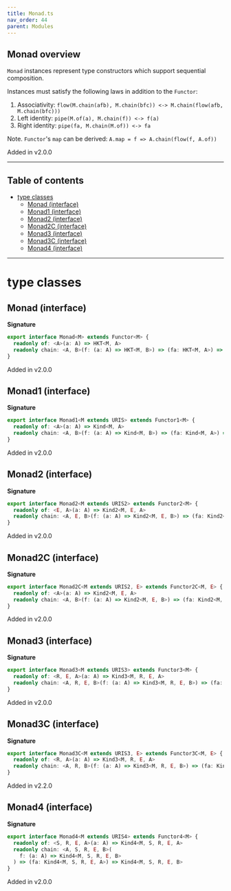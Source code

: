 ```yaml
---
title: Monad.ts
nav_order: 44
parent: Modules
---
```


## Monad overview

`Monad` instances represent type constructors which support sequential composition.

Instances must satisfy the following laws in addition to the `Functor`:

1. Associativity: `flow(M.chain(afb), M.chain(bfc)) <-> M.chain(flow(afb, M.chain(bfc)))`
2. Left identity: `pipe(M.of(a), M.chain(f)) <-> f(a)`
3. Right identity: `pipe(fa, M.chain(M.of)) <-> fa`

Note. `Functor`'s `map` can be derived: `A.map = f => A.chain(flow(f, A.of))`

Added in v2.0.0

---

<h2 class="text-delta">Table of contents</h2>

- [type classes](#type-classes)
  - [Monad (interface)](#monad-interface)
  - [Monad1 (interface)](#monad1-interface)
  - [Monad2 (interface)](#monad2-interface)
  - [Monad2C (interface)](#monad2c-interface)
  - [Monad3 (interface)](#monad3-interface)
  - [Monad3C (interface)](#monad3c-interface)
  - [Monad4 (interface)](#monad4-interface)

---

# type classes

## Monad (interface)

**Signature**

```ts
export interface Monad<M> extends Functor<M> {
  readonly of: <A>(a: A) => HKT<M, A>
  readonly chain: <A, B>(f: (a: A) => HKT<M, B>) => (fa: HKT<M, A>) => HKT<M, B>
}
```

Added in v2.0.0

## Monad1 (interface)

**Signature**

```ts
export interface Monad1<M extends URIS> extends Functor1<M> {
  readonly of: <A>(a: A) => Kind<M, A>
  readonly chain: <A, B>(f: (a: A) => Kind<M, B>) => (fa: Kind<M, A>) => Kind<M, B>
}
```

Added in v2.0.0

## Monad2 (interface)

**Signature**

```ts
export interface Monad2<M extends URIS2> extends Functor2<M> {
  readonly of: <E, A>(a: A) => Kind2<M, E, A>
  readonly chain: <A, E, B>(f: (a: A) => Kind2<M, E, B>) => (fa: Kind2<M, E, A>) => Kind2<M, E, B>
}
```

Added in v2.0.0

## Monad2C (interface)

**Signature**

```ts
export interface Monad2C<M extends URIS2, E> extends Functor2C<M, E> {
  readonly of: <A>(a: A) => Kind2<M, E, A>
  readonly chain: <A, B>(f: (a: A) => Kind2<M, E, B>) => (fa: Kind2<M, E, A>) => Kind2<M, E, B>
}
```

Added in v2.0.0

## Monad3 (interface)

**Signature**

```ts
export interface Monad3<M extends URIS3> extends Functor3<M> {
  readonly of: <R, E, A>(a: A) => Kind3<M, R, E, A>
  readonly chain: <A, R, E, B>(f: (a: A) => Kind3<M, R, E, B>) => (fa: Kind3<M, R, E, A>) => Kind3<M, R, E, B>
}
```

Added in v2.0.0

## Monad3C (interface)

**Signature**

```ts
export interface Monad3C<M extends URIS3, E> extends Functor3C<M, E> {
  readonly of: <R, A>(a: A) => Kind3<M, R, E, A>
  readonly chain: <A, R, B>(f: (a: A) => Kind3<M, R, E, B>) => (fa: Kind3<M, R, E, A>) => Kind3<M, R, E, B>
}
```

Added in v2.2.0

## Monad4 (interface)

**Signature**

```ts
export interface Monad4<M extends URIS4> extends Functor4<M> {
  readonly of: <S, R, E, A>(a: A) => Kind4<M, S, R, E, A>
  readonly chain: <A, S, R, E, B>(
    f: (a: A) => Kind4<M, S, R, E, B>
  ) => (fa: Kind4<M, S, R, E, A>) => Kind4<M, S, R, E, B>
}
```

Added in v2.0.0
